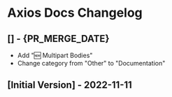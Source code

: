 # Axios Docs Changelog

## [] - {PR_MERGE_DATE}

- Add "🆕 Multipart Bodies"
- Change category from "Other" to "Documentation"

## [Initial Version] - 2022-11-11